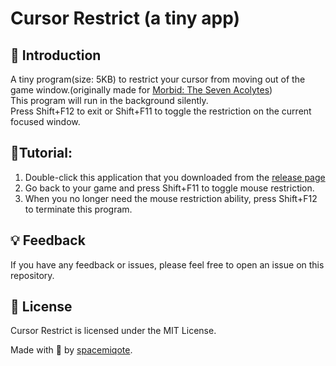# Cursor Restrict (a tiny app)
## 🚀 Introduction
A tiny program(size: 5KB) to restrict your cursor from moving out of the game window.(originally made for [Morbid: The Seven Acolytes](https://store.steampowered.com/app/1140890/Morbid_The_Seven_Acolytes/))  
This program will run in the background silently.  
Press Shift+F12 to exit or Shift+F11 to toggle the restriction on the current focused window.
## 🌟Tutorial:
1. Double-click this application that you downloaded from the [release page](https://github.com/spacemiqote/CursorRestrict/releases/latest)  
2. Go back to your game and press Shift+F11 to toggle mouse restriction.  
3. When you no longer need the mouse restriction ability, press Shift+F12 to terminate this program.
## 💡 Feedback
If you have any feedback or issues, please feel free to open an issue on this repository.

## 📜 License
Cursor Restrict is licensed under the MIT License.

Made with 💜 by [spacemiqote](https://github.com/spacemiqote).
